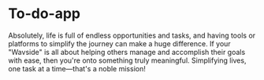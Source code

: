 # To-do-app
Absolutely, life is full of endless opportunities and tasks, and having tools or platforms to simplify the journey can make a huge difference. If your "Wavside" is all about helping others manage and accomplish their goals with ease, then you're onto something truly meaningful. Simplifying lives, one task at a time—that's a noble mission!
